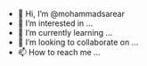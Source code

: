 - 👋 Hi, I’m @mohammadsarear
- 👀 I’m interested in ...
- 🌱 I’m currently learning ...
- 💞️ I’m looking to collaborate on ...
- 📫 How to reach me ...

<!---
mohammadsarear/mohammadsarear is a ✨ special ✨ repository because its `README.md` (this file) appears on your GitHub profile.
You can click the Preview link to take a look at your changes.
--->
